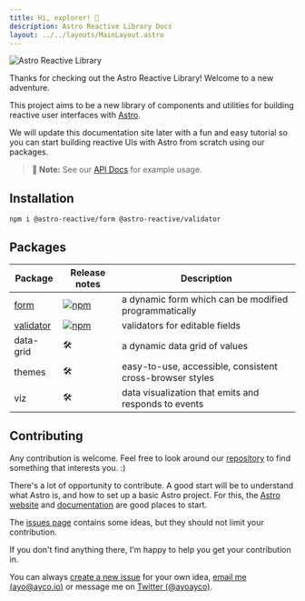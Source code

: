```yaml
---
title: Hi, explorer! 🚀
description: Astro Reactive Library Docs
layout: ../../layouts/MainLayout.astro
---
```


![Astro Reactive Library](https://user-images.githubusercontent.com/4262489/193419437-6e437743-47bf-482b-8f7e-de3c7f5285f8.png)

Thanks for checking out the Astro Reactive Library! Welcome to a new adventure.

This project aims to be a new library of components and utilities for building reactive user interfaces with [Astro](https://astro.build).

We will update this documentation site later with a fun and easy tutorial so you can start building reactive UIs with Astro from scratch using our packages.

> **📝 Note:** See our [API Docs](/en/api) for example usage.

## Installation

```
npm i @astro-reactive/form @astro-reactive/validator
```

## Packages

| Package | Release notes | Description |
| --- | --- | --- |
| [form](https://github.com/ayoayco/astro-reactive-library/blob/main/packages/form/README.md) | [![npm](https://img.shields.io/npm/v/@astro-reactive/form)](./packages/form/RELEASE.md) | a dynamic form which can be modified programmatically |
| [validator](https://github.com/ayoayco/astro-reactive-library/blob/main/packages/validator/README.md) | [![npm](https://img.shields.io/npm/v/@astro-reactive/validator)](./packages/validator/RELEASE.md) | validators for editable fields |
| data-grid | 🛠 | a dynamic data grid of values |
| themes | 🛠 | easy-to-use, accessible, consistent cross-browser styles |
| viz | 🛠 | data visualization that emits and responds to events |

## Contributing

Any contribution is welcome. Feel free to look around our [repository](https://github.com/ayoayco/astro-reactive-library) to find something that interests you. :)

There's a lot of opportunity to contribute. A good start will be to understand what Astro is, and how to set up a basic Astro project. For this, the [Astro website](https://astro.build) and [documentation](https://docs.astro.build/en/getting-started/) are good places to start.

The [issues page](https://github.com/ayoayco/astro-reactive-library/issues?q=is%3Aopen+is%3Aissue+label%3A%22accepting+PRs%22) contains some ideas, but they should not limit your contribution.

If you don't find anything there, I'm happy to help you get your contribution in.

You can always [create a new issue](https://github.com/ayoayco/astro-reactive-library/issues/new/choose) for your own idea, [email me (ayo@ayco.io)](mailto:ayo@ayco.io) or message me on [Twitter (@ayoayco)](https://twitter.com/ayoayco).


